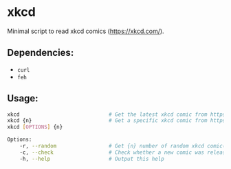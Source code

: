 # xkcd

Minimal script to read xkcd comics (https://xkcd.com/).

## Dependencies:

-   `curl`
-   `feh`

## Usage:

```sh
xkcd                             # Get the latest xkcd comic from https://xkcd.com/
xkcd {n}                         # Get a specific xkcd comic from https://xkcd.com/
xkcd [OPTIONS] {n}

Options:
	-r, --random                 # Get {n} number of random xkcd comic(s)
	-c, --check                  # Check whether a new comic was released
	-h, --help                   # Output this help
```
